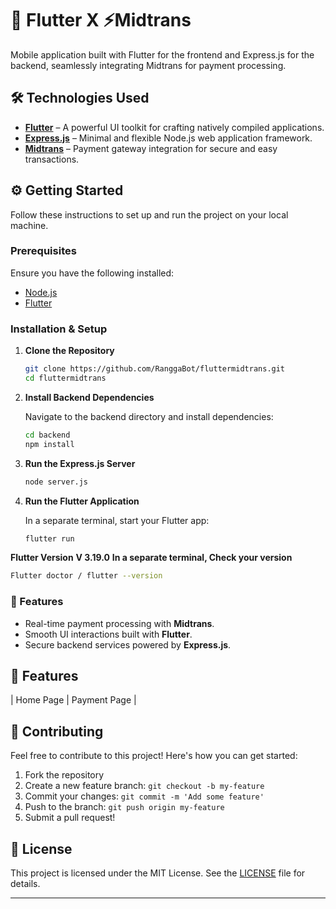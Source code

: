 # 🚀 Flutter X ⚡Midtrans

Mobile application built with Flutter for the frontend and Express.js for the backend, seamlessly integrating Midtrans for payment processing.


## 🛠️ Technologies Used

- **[Flutter](https://flutter.dev/)** – A powerful UI toolkit for crafting natively compiled applications.
- **[Express.js](https://expressjs.com/)** – Minimal and flexible Node.js web application framework.
- **[Midtrans](https://midtrans.com/)** – Payment gateway integration for secure and easy transactions.

## ⚙️ Getting Started

Follow these instructions to set up and run the project on your local machine.

### Prerequisites

Ensure you have the following installed:
- [Node.js](https://nodejs.org/)
- [Flutter](https://flutter.dev/docs/get-started/install)

### Installation & Setup

1. **Clone the Repository**

   ```bash
   git clone https://github.com/RanggaBot/fluttermidtrans.git
   cd fluttermidtrans
   ```

2. **Install Backend Dependencies**

   Navigate to the backend directory and install dependencies:
   ```bash
   cd backend
   npm install
   ```

3. **Run the Express.js Server**

   ```bash
   node server.js
   ```

4. **Run the Flutter Application**

   In a separate terminal, start your Flutter app:
   ```bash
   flutter run
   ```

**Flutter Version**
   **V 3.19.0**
   **In a separate terminal, Check your version**
   ```bash
   Flutter doctor / flutter --version
   ```

### 🌟 Features

- Real-time payment processing with **Midtrans**.
- Smooth UI interactions built with **Flutter**.
- Secure backend services powered by **Express.js**.

## 🎨 Features 

| Home Page | Payment Page | 


## 🤝 Contributing

Feel free to contribute to this project! Here's how you can get started:

1. Fork the repository
2. Create a new feature branch: `git checkout -b my-feature`
3. Commit your changes: `git commit -m 'Add some feature'`
4. Push to the branch: `git push origin my-feature`
5. Submit a pull request!

## 📝 License

This project is licensed under the MIT License. See the [LICENSE](LICENSE) file for details.

---
